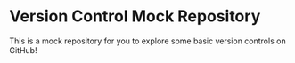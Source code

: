 # Version Control Mock Repository

This is a mock repository for you to explore some basic version controls on GitHub!
